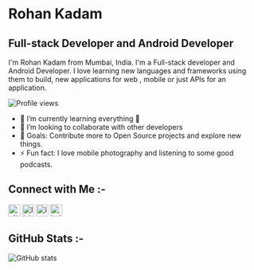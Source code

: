 # Rohan Kadam
## Full-stack Developer and Android Developer

I'm Rohan Kadam from Mumbai, India. I'm a Full-stack developer and Android Developer. I love learning new languages and frameworks using them to build, new applications for web , mobile or just APIs for an application.

![Profile views](https://gpvc.arturio.dev/Rohan2596) 

- 🌱 I’m currently learning everything 🤣
- 👯 I’m looking to collaborate with other developers
- 🥅 Goals: Contribute more to Open Source projects and explore new things.
- ⚡ Fun fact: I love mobile photography and listening to some good podcasts.

## Connect with Me :-

[<img src='https://cdn.jsdelivr.net/npm/simple-icons@3.0.1/icons/github.svg' alt='github' height='24'>](https://github.com/Rohan2596) 
[<img src='https://cdn.jsdelivr.net/npm/simple-icons@3.0.1/icons/linkedin.svg' alt='linkedin' height='24'>](https://www.linkedin.com/in/rohankadam2596/) 
[<img src='https://cdn.jsdelivr.net/npm/simple-icons@3.0.1/icons/instagram.svg' alt='instagram' height='24'>](https://www.instagram.com/saptalabz07/)
[<img src='https://cdn.jsdelivr.net/npm/simple-icons@3.0.1/icons/twitter.svg' alt='twitter' height='24'>](https://twitter.com/RohanKadam2596)  

## GitHub Stats :-

![GitHub stats](https://github-readme-stats.vercel.app/api?username=Rohan2596&show_icons=true&count_private=true)  


